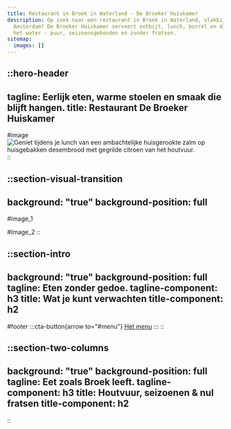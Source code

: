 ```yaml
---
title: Restaurant in Broek in Waterland - De Broeker Huiskamer
description: Op zoek naar een restaurant in Broek in Waterland, vlakbij
  Amsterdam? De Broeker Huiskamer serveert ontbijt, lunch, borrel en diner aan
  het water - puur, seizoensgebonden en zonder fratsen.
sitemap:
  images: []
---
```


::hero-header
---
tagline: Eerlijk eten, warme stoelen en smaak die blijft hangen.
title: Restaurant De Broeker Huiskamer
---
#image
![Geniet tijdens je lunch van een ambachtelijke huisgerookte zalm op huisgebakken desembrood met gegrilde citroen van het houtvuur.](/20250310_BROEKERHUIS_REGENTESSEKAMER_354_optimized.jpg)
::

::section-visual-transition
---
background: "true"
background-position: full
---
#image_1

#Image_2
::

::section-intro
---
background: "true"
background-position: full
tagline: Eten zonder gedoe.
tagline-component: h3
title: Wat je kunt verwachten
title-component: h2
---
#footer
  :::cta-button{arrow to="#menu"}
  [Het menu](#)
  :::
::

::section-two-columns
---
background: "true"
background-position: full
tagline: Eet zoals Broek leeft.
tagline-component: h3
title: Houtvuur, seizoenen & nul fratsen
title-component: h2
---
::
